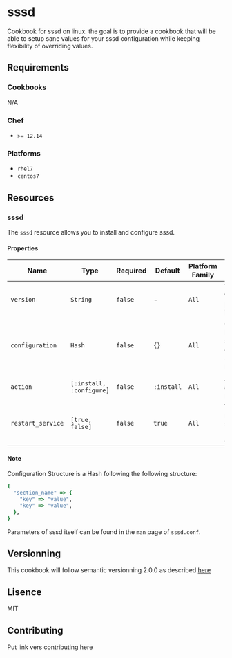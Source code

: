 # sssd
Cookbook for sssd on linux. the goal is to provide a cookbook that will be able to setup sane values for your sssd configuration while keeping flexibility of overriding values.
## Requirements
### Cookbooks
N/A

### Chef
* `>= 12.14`

### Platforms
* `rhel7`
* `centos7`

## Resources
### sssd
The `sssd` resource allows you to install and configure sssd.

#### Properties
| Name | Type | Required | Default | Platform Family | Description |
| ---- | ---- | -------- | ------- | --------------- | ----------- |
| `version` | `String` | `false` | - | `All` | Version of the sssd package to install |
| `configuration` | `Hash` | `false` | `{}` | `All` | Configuration hash for sssd, see configuration structure below |
| `action` | `[:install, :configure]` | `false` | `:install` | `All` | Action to apply to the resource |
| `restart_service` | `[true, false]` | `false` | `true` | `All` | Wheter to restart sssd service after `:configure` action |

#### Note
Configuration Structure is a Hash following the following structure:

```ruby
{
  "section_name" => {
    "key" => "value",
    "key" => "value",
  },
}
```

Parameters of sssd itself can be found in the `man` page of `sssd.conf`.

## Versionning
This cookbook will follow semantic versionning 2.0.0 as described [here](https://semver.org/)

## Lisence
MIT

## Contributing
Put link vers contributing here
